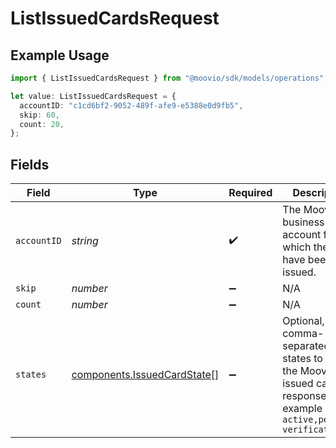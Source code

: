 # ListIssuedCardsRequest

## Example Usage

```typescript
import { ListIssuedCardsRequest } from "@moovio/sdk/models/operations";

let value: ListIssuedCardsRequest = {
  accountID: "c1cd6bf2-9052-489f-afe9-e5388e0d9fb5",
  skip: 60,
  count: 20,
};
```

## Fields

| Field                                                                                                                     | Type                                                                                                                      | Required                                                                                                                  | Description                                                                                                               | Example                                                                                                                   |
| ------------------------------------------------------------------------------------------------------------------------- | ------------------------------------------------------------------------------------------------------------------------- | ------------------------------------------------------------------------------------------------------------------------- | ------------------------------------------------------------------------------------------------------------------------- | ------------------------------------------------------------------------------------------------------------------------- |
| `accountID`                                                                                                               | *string*                                                                                                                  | :heavy_check_mark:                                                                                                        | The Moov business account for which the cards have been issued.                                                           |                                                                                                                           |
| `skip`                                                                                                                    | *number*                                                                                                                  | :heavy_minus_sign:                                                                                                        | N/A                                                                                                                       | 60                                                                                                                        |
| `count`                                                                                                                   | *number*                                                                                                                  | :heavy_minus_sign:                                                                                                        | N/A                                                                                                                       | 20                                                                                                                        |
| `states`                                                                                                                  | [components.IssuedCardState](../../models/components/issuedcardstate.md)[]                                                | :heavy_minus_sign:                                                                                                        | Optional, comma-separated states to filter the Moov list issued cards response. For example `active,pending-verification` |                                                                                                                           |